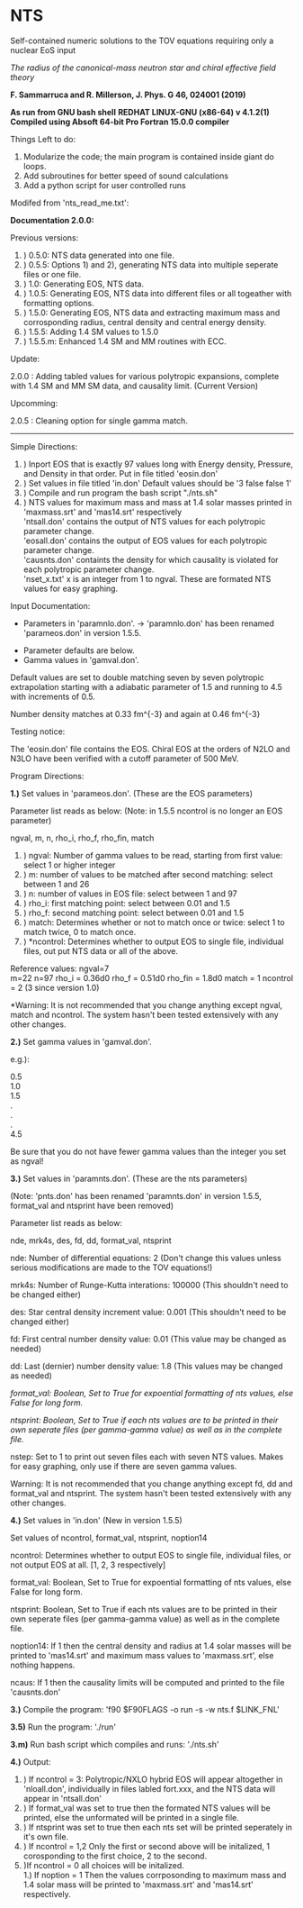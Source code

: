 # NTS
Self-contained numeric solutions to the TOV equations requiring only a nuclear EoS input

*The radius of the canonical-mass neutron star and chiral effective field theory*

**F. Sammarruca and R. Millerson, J. Phys. G 46, 024001 (2019)**


**As run from GNU bash shell**
**REDHAT LINUX-GNU (x86-64) v 4.1.2(1)**
**Compiled using Absoft 64-bit Pro Fortran 15.0.0 compiler**

Things Left to do:

1) Modularize the code; the main program is contained inside giant do loops.
2) Add subroutines for better speed of sound calculations
3) Add a python script for user controlled runs

Modifed from 'nts_read_me.txt':

**Documentation 2.0.0:**

Previous versions:
      
1. )  0.5.0: NTS data generated into one file.
1. )  0.5.5: Options 1) and 2), generating NTS data into multiple seperate files or one file.
1. )  1.0: Generating EOS, NTS data. 
1. )  1.0.5: Generating EOS, NTS data into different files or all togeather with formatting options. 
1. )  1.5.0: Generating EOS, NTS data and extracting maximum mass and corrosponding radius, central density and central energy density.
1. )  1.5.5: Adding 1.4 SM values to 1.5.0
1. )  1.5.5.m: Enhanced 1.4 SM and MM routines with ECC.

Update:
      
2.0.0 : Adding tabled values for various polytropic expansions, complete with 1.4 SM and MM SM data, and causality limit. (Current Version)

Upcomming: 

2.0.5 : Cleaning option for single gamma match.  

----------------------------------------------------------------------------------------------------------------------------------------
                                                                                                                                         
Simple Directions:   

1. ) Inport EOS that is exactly 97 values long with Energy density, Pressure, and Density in that order. 
    Put in file titled 'eosin.don'       
1. ) Set values in file titled 'in.don' Default values should be '3 false false 1'                                                 
1. ) Compile and run program the bash script "./nts.sh"                                                                             
1. ) NTS values for maximum mass and mass at 1.4 solar masses printed in 'maxmass.srt' and 'mas14.srt' respectively                 
    'ntsall.don' contains the output of NTS values for each polytropic parameter change.                                           
    'eosall.don' contains the output of EOS values for each polytropic parameter change.                                           
    'causnts.don' containts the density for which causality is violated for each polytropic parameter change.                     
    'nset_x.txt' x is an integer from 1 to ngval. These are formated NTS values for easy graphing.                                 

Input Documentation:

* Parameters in 'paramnlo.don'. -> 'paramnlo.don' has been renamed 'parameos.don' in version 1.5.5.

- Parameter defaults are below.
- Gamma values in 'gamval.don'.

Default values are set to double matching seven by seven
polytropic extrapolation starting with a adiabatic parameter
of 1.5 and running to 4.5 with increments of 0.5.

Number density matches at 0.33 fm^{-3} and again at 0.46 fm^{-3}       

Testing notice: 

The 'eosin.don' file contains the EOS. Chiral EOS at the orders of 
N2LO and N3LO have been verified with a cutoff parameter of 500 MeV. 

Program Directions:

**1.)** Set values in 'parameos.don'. (These are the EOS parameters)

Parameter list reads as below: (Note: in 1.5.5 ncontrol is no longer an EOS parameter)

ngval, m, n, rho_i, rho_f, rho_fin, match

1. ) ngval: Number of gamma values to be read, starting from first value: select 1 or higher integer
1. ) m: number of values to be matched after second matching: select between 1 and 26
1. ) n: number of values in EOS file: select between 1 and 97
1. ) rho_i: first matching point: select between 0.01 and 1.5
1. ) rho_f: second matching point: select between 0.01 and 1.5
1. ) match: Determines whether or not to match once or twice: select 1 to match twice, 0 to match once.
1. ) *ncontrol: Determines whether to output EOS to single file, individual files, out put NTS data or all of the above.
  

Reference values:
ngval=7           
m=22
n=97
rho_i = 0.36d0
rho_f = 0.51d0
rho_fin = 1.8d0
match = 1
ncontrol = 2 (3 since version 1.0)

*Warning: It is not recommended that you change anything except ngval, match and ncontrol.
          The system hasn't been tested extensively with any other changes.

**2.)** Set gamma values in 'gamval.don'.

e.g.):

0.5 \
1.0 \
1.5 \
.   \
.   \
.   \
4.5 

Be sure that you do not have fewer gamma values than the integer you set as ngval!

**3.)** Set values in 'paramnts.don'. (These are the nts parameters) 
    
(Note: 'pnts.don' has been renamed 'paramnts.don' in version 1.5.5, format_val and ntsprint have been removed)

Parameter list reads as below:

nde, mrk4s, des, fd, dd, format_val, ntsprint

nde: Number of differential equations: 2 (Don't change this values unless serious modifications are made to the TOV equations!)        

mrk4s: Number of Runge-Kutta interations: 100000 (This shouldn't need to be changed either)

des: Star central density increment value: 0.001 (This shouldn't need to be changed either)

fd: First central number density value: 0.01 (This value may be changed as needed)
   
dd: Last (dernier) number density value: 1.8 (This values may be changed as needed)     

*format_val: Boolean, Set to True for expoential formatting of nts values, else False for long form.* 

*ntsprint: Boolean, Set to True if each nts values are to be printed in their own seperate files (per gamma-gamma value) 
                        as well as in the complete file.*

nstep: Set to 1 to print out seven files each with seven NTS values. Makes for easy graphing, 
           only use if there are seven gamma values.

Warning: It is not recommended that you change anything except fd, dd and format_val and ntsprint. 
              The system hasn't been tested extensively with any other changes.   

**4.)** Set values in 'in.don' (New in version 1.5.5)

Set values of ncontrol, format_val, ntsprint, noption14

ncontrol: Determines whether to output EOS to single file, individual files, or not output EOS at all. [1, 2, 3 respectively]     

format_val: Boolean, Set to True for expoential formatting of nts values, else False for long form.

ntsprint: Boolean, Set to True if each nts values are to be printed in their own seperate files (per gamma-gamma value) 
                       as well as in the complete file.
    
noption14: If 1 then the central density and radius at 1.4 solar masses will be printed to 'mas14.srt' 
               and maximum mass values to 'maxmass.srt', else nothing happens. 

ncaus: If 1 then the causality limits will be computed and printed to the file 'causnts.don'

**3.)** Compile the program: 'f90 $F90FLAGS -o run -s -w nts.f  $LINK_FNL'

**3.5)** Run the program: './run'

**3.m)** Run bash script which compiles and runs: './nts.sh'

**4.)** Output: 

1. ) If ncontrol = 3: Polytropic/NXLO hybrid EOS will appear altogether in 'nloall.don', 
individually in files labled fort.xxx, and the NTS data will appear in 'ntsall.don'   
1. ) If format_val was set to true then the formated NTS values will be printed, else the unformated will be printed in a single file.
1. ) If ntsprint was set to true then each nts set will be printed seperately in it's own file. 
1. ) If ncontrol = 1,2 Only the first or second above will be initalized, 1 corosponding to the first choice, 2 to the second.
1. )If ncontrol = 0 all choices will be initalized.   
1.) If noption = 1 Then the values corrposonding to maximum mass and 1.4 solar mass will be printed to 'maxmass.srt' and 'mas14.srt' respectively.
